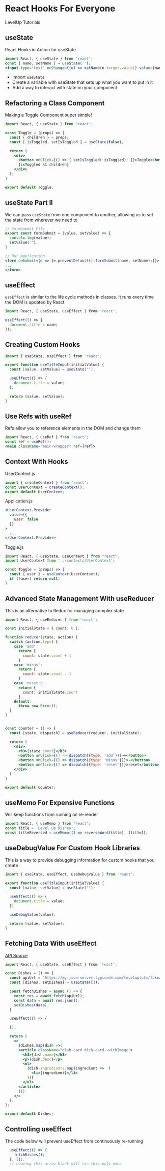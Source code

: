 # React Hooks For Everyone
LevelUp Tutorials

## useState

React Hooks in Action for useState
```jsx
import React, { useState } from 'react';
const [ name, setName ] = useState('');
<input type="text" onChange={(e) => setName(e.target.value)} value={name}/>
```
- Import `useState`
- Create a variable with useState that sets up what you want to put in it
- Add a way to interact with state on your component

## Refactoring a Class Component
Making a Toggle Component super simple!
```jsx
import React, { useState } from "react";

const Toggle = (props) => {
  const { children } = props;
  const [ isToggled, setIsToggled ] = useState(false);

  return (
    <div>
      <button onClick={() => { setIsToggled(!isToggled); }}>Toggle</button>
      {isToggled && children}
    </div>
  );
}

export default Toggle;
```

## useState Part II
We can pass `useState` from one component to another, allowing us to set the state from wherever we need to
```jsx
// formSubmit File
export const formSubmit = (value, setValue) => {
  console.log(value);
  setValue('');
}

// Our Application
<form onSubmit={e => {e.preventDefault();formSubmit(name, setName);}}>
...
</form>
```

## useEffect
`useEffect` is similar to the life cycle methods in classes. It runs every time the DOM is updated by React
```jsx
import React, { useState, useEffect } from 'react';

useEffect(() => {
  document.title = name;
});
```

## Creating Custom Hooks
```jsx
import { useState, useEffect } from 'react';

export function useTitleInput(initialValue) {
  const [value, setValue] = useState('');

  useEffect(() => {
    document.title = value;
  })

  return [value, setValue];
}
```

## Use Refs with useRef
Refs allow you to reference elements in the DOM and change them
```jsx
import React, { useRef } from 'react';
const ref = useRef();
<main className="main-wrapper" ref={ref}>
```

## Context With Hooks
UserContext.js
```jsx
import { createContext } from 'react';
const UserContext = createContext();
export default UserContext;
```

Application.js
```jsx
<UserContext.Provider
  value={{
    user: false
  }}
>
  ...
</UserContext.Provider>
```

Toggle.js
```jsx
import React, { useState, useContext } from "react";
import UserContext from '../contexts/UserContext';

const Toggle = (props) => {
  const { user } = useContext(UserContext);
  if (!user) return null;
}
```

## Advanced State Management With useReducer
This is an alternative to Redux for managing complex state
```jsx
import React, { useReducer } from 'react';

const initialState = { count: 0 };

function reducer(state, action) {
  switch (action.type) {
    case 'add':
      return {
        count: state.count + 1
      }
    case 'minus':
      return {
        count: state.count - 1
      }
    case 'reset':
      return {
        count: initialState.count
      }
    default:
      throw new Error();
  }
}


const Counter = () => {
  const [state, dispatch] = useReducer(reducer, initialState);

  return (
    <div>
      <h3>{state.count}</h3>
      <button onClick={() => dispatch({type: 'add'})}>+</button>
      <button onClick={() => dispatch({type: 'minus'})}>-</button>
      <button onClick={() => dispatch({type: 'reset'})}>reset</button>
    </div>
  )
}

export default Counter;
```


## useMemo For Expensive Functions
Will keep functions from running on re-render
```jsx
import React, { useMemo } from 'react';
const title = 'Level Up Dishes';
const titleReversed = useMemo(() => reverseWord(title), [title]);
```

## useDebugValue For Custom Hook Libraries
This is a way to provide debugging information for custom hooks that you create
```jsx
import { useState, useEffect, useDebugValue } from 'react';

export function useTitleInput(initialValue) {
  const [value, setValue] = useState('');

  useEffect(() => {
    document.title = value;
  })

  useDebugValue(value);

  return [value, setValue];
}
```

## Fetching Data With useEffect
[API Source](https://my-json-server.typicode.com/leveluptuts/fakeapi/dishes)
```jsx
import React, { useState, useEffect } from 'react';

const Dishes = () => {
  const apiUrl = 'https://my-json-server.typicode.com/leveluptuts/fakeapi/dishes';
  const [dishes, setDishes] = useState([]);

  const fetchDishes = async () => {
    const res = await fetch(apiUrl);
    const data = await res.json();
    setDishes(data);
  }

  useEffect(() => {

  });

  return (
    <>
      {dishes.map(dish =>(
      <article className="dish-card dish-card--withImage">
        <h3>{dish.name}</h3>
        <p>{dish.desc}</p>
        <ul>
          {dish.ingredients.map(ingredient =>  (
            <li>{ingredient}</li>
          ))}
        </ul>
      </article>
      ))}
    </>
  );
};

export default Dishes;
```

## Controlling useEffect
The code below will prevent useEffect from continuously re-running
```jsx
  useEffect(() => {
    fetchDishes();
  }, []);
  // Leaving this array blank will run this only once
```
